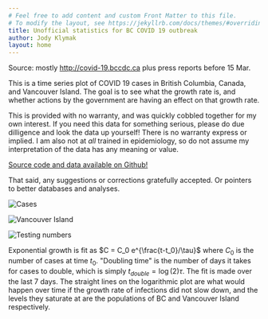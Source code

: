 ```yaml
---
# Feel free to add content and custom Front Matter to this file.
# To modify the layout, see https://jekyllrb.com/docs/themes/#overriding-theme-defaults
title: Unofficial statistics for BC COVID 19 outbreak
author: Jody Klymak
layout: home
---
```



Source: mostly <http://covid-19.bccdc.ca> plus press reports before 15 Mar.  

This is a time series plot of COVID 19 cases in British Columbia, Canada, and Vancouver Island.  The goal is to see what the growth rate is, and whether actions by the government are having an effect on that growth rate.  

This is provided with no warranty, and was quickly cobbled together for my own interest.  If you need this data for something serious, please do due dilligence and look the data up yourself!  There is no warranty express or implied.  I am also not at *all* trained in epidemiology, so do not assume my interpretation of the data has any meaning or value.  

[Source code and data available on Github!](https://github.com/jklymak/covid19BCStats)

That said, any suggestions or corrections gratefully accepted.  Or pointers to better databases and analyses.


![Cases](/covid19BCStats/images/Cases.png)

![Vancouver Island](/covid19BCStats/images/VancouverIsland.png)

![Testing numbers](/covid19BCStats/images/TestingRate.png)

Exponential growth is fit as $C = C_0 e^{\frac{t-t_0}/\tau}$ where $C_0$ is the number of cases at time $t_0$.  "Doubling time" is the number of days it takes for cases to double, which is simply $t_{double} = \log(2)\tau$.  The fit is made over the last 7 days.  The straight lines on the logarithmic plot are what would happen over time if the growth rate of infections did not slow down, and the levels they saturate at are the populations of BC and Vancouver Island respectively.
